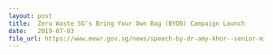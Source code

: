 ```yaml
---
layout: post
title:  Zero Waste SG's Bring Your Own Bag (BYOB) Campaign Launch
date:   2019-07-03
file_url: https://www.mewr.gov.sg/news/speech-by-dr-amy-khor--senior-minister-of-state-for-the-environment-and-water-resources--at-zero-waste-sg-s-bring-your-own-bag-byob-campaign-launch-ceremony-on-3-july-2019-at-fairprice-xtra--kallang-wave-mall
---
```

